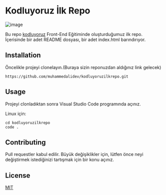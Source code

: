 # Kodluyoruz İlk Repo
![image](https://user-images.githubusercontent.com/89411854/158639352-1367628c-182f-43ac-9abd-43368f3ca19e.png)

Bu repo [kodluyoruz](https://www.kodluyoruz.org/) Front-End Eğitiminde oluşturduğumuz ilk repo. İçerisinde bir adet README dosyası, bir adet index.html barındırıyor.

## Installation

Öncelikle projeyi clonelayın.(Buraya sizin reponuzdan aldığınız link gelecek)

```
https://github.com/muhammedalidev/kodluyoruzilkrepo.git
```

## Usage

Projeyi clonladıktan sonra Visual Studio Code programında açınız.
 
 Linux için:

 ```
 cd kodluyoruzilkrepo
 code .
 ```

 ## Contributing
 
 Pull requestler kabul edilir. Büyük değişiklikler için, lütfen önce neyi değiştirmek istediğinizi tartışmak için bir konu açınız.

 ## License
 
 [MIT](LICENSE)
